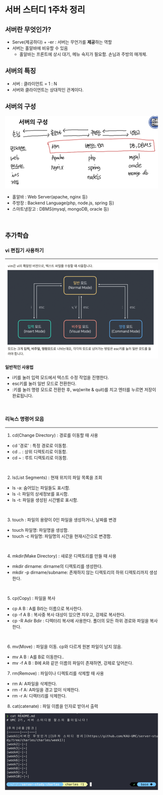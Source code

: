 # 서버 스터디 1주차 정리

## 서버란 무엇인가?
- Serve(제공하다) + -er : 서버는 무언가를 **제공**하는 역할
- 서버는 홀알바에 비유할 수 있음
  - 홀알바는 프론트에 상시 대기, 메뉴 숙지가 필요함. 손님과 주방의 매개체.

## 서버의 특징
- 서버 : 클라이언트 = 1 : N 
- 서버와 클라이언트는 상대적인 관계이다. 

## 서버의 구성
<img src="../img/week1-1.png"/>

- 홀알바 : Web Server(apache, nginx 등)
- 주방장 : Backend Language(php, node.js, spring 등)
- 스마트냉장고 : DBMS(mysql, mongoDB, oracle 등)
<br/>

## 추가학습
### vi 편집기 사용하기
---
<img src="../img/week1-2.png">

**일반적인 사용법**
- i키를 눌러 입력 모드에서 텍스트 수정 작업을 진행한다.
- esc키를 눌러 일반 모드로 전환한다. 
- :키를 눌러 명령 모드로 전환한 후, wq(write & quit)를 치고 엔터를 누르면 저장이 완료됩니다.  
<br/>

### 리눅스 명령어 모음
---
1. cd(Change Directory) : 경로를 이동할 때 사용
- cd '경로' : 특정 경로로 이동함.
- cd .. : 상위 디렉토리로 이동함.
- cd ~ : 루트 디렉토리로 이동함.
<br/>

2. ls(List Segments) : 현재 위치의 파일 목록을 조회
- ls -a: 숨어있는 파일들도 표시함.
- ls -l: 파일의 상세정보를 표시함.
- ls -t: 파일을 생성된 시간별로 표시함.
<br/>

3. touch : 파일의 용량이 0인 파일을 생성하거나, 날짜를 변경
- touch 파일명: 파일명을 생성함.
- touch -c 파일명: 파일명의 시간을 현재시간으로 변경함.
<br/>

4. mkdir(Make Directory) : 새로운 디렉토리를 만들 때 사용
- mkdir dirname: dirname의 디렉토리를 생성한다.
- mkdir -p dirname/subname: 존재하지 않는 디렉토리의 하위 디렉토리까지 생성한다.
<br/>

5. cp(Copy) : 파일을 복사
- cp A B : A를 B라는 이름으로 복사한다.
- cp -f A B : 복사중 복사 대상이 있으면 지우고, 강제로 복사한다.
- cp -R Adir Bdir : 디렉터리 복사에 사용한다. 폴더의 모든 하위 경로와 파일을 복사한다. 
<br/>

6. mv(Move) : 파일을 이동. cp와 다르게 원본 파일이 남지 않음.
- mv A B : A를 B로 이동한다..
- mv -f A B : B에 A와 같은 이름의 파일이 존재하면, 강제로 덮어쓴다.

7. rm(Remove) : 파일이나 디렉토리를 삭제할 때 사용
- rm A: A파일을 삭제한다.
- rm -f A: A파일을 경고 없이 삭제한다.
- rm -r A: 디렉터리를 삭제한다.

8. cat(catenate) : 파일 이름을 인자로 받아서 출력
<img src="../img/week1-3.png"/>
